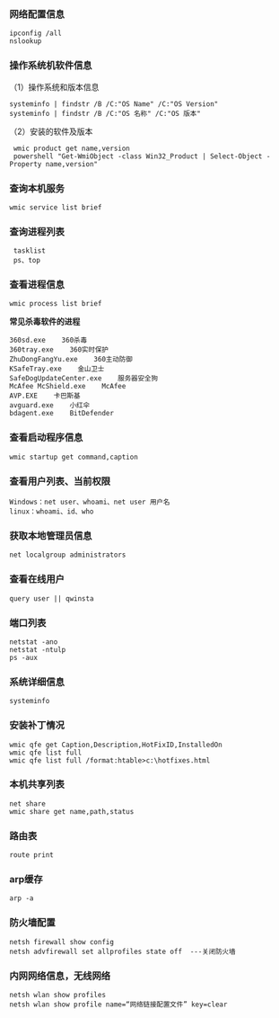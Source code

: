 ### 网络配置信息

    ipconfig /all
    nslookup
### 操作系统机软件信息

（1）操作系统和版本信息

```
systeminfo | findstr /B /C:"OS Name" /C:"OS Version"
systeminfo | findstr /B /C:"OS 名称" /C:"OS 版本"
```

（2）安装的软件及版本

```
 wmic product get name,version
 powershell "Get-WmiObject -class Win32_Product | Select-Object -Property name,version"
```

### 查询本机服务

`wmic service list brief`

### 查询进程列表

```
 tasklist
 ps、top
```

### 查看进程信息

`wmic process list brief`

**常见杀毒软件的进程**

```
360sd.exe    360杀毒
360tray.exe    360实时保护
ZhuDongFangYu.exe    360主动防御
KSafeTray.exe    金山卫士
SafeDogUpdateCenter.exe    服务器安全狗
McAfee McShield.exe    McAfee
AVP.EXE    卡巴斯基
avguard.exe    小红伞
bdagent.exe    BitDefender
```



### 查看启动程序信息

`wmic startup get command,caption`

### 查看用户列表、当前权限

```
Windows：net user、whoami、net user 用户名
linux：whoami、id、who
```



### 获取本地管理员信息

`net localgroup administrators`

### 查看在线用户

`query user || qwinsta`

### 端口列表

```
netstat -ano
netstat -ntulp
ps -aux
```

### 系统详细信息

  `systeminfo`

### 安装补丁情况

```
wmic qfe get Caption,Description,HotFixID,InstalledOn
wmic qfe list full
wmic qfe list full /format:htable>c:\hotfixes.html
```

### 本机共享列表

```
net share
wmic share get name,path,status
```

### 路由表

 `route print`

### arp缓存

 `arp -a`

### 防火墙配置

```
netsh firewall show config
netsh advfirewall set allprofiles state off  ---关闭防火墙
```

### 内网网络信息，无线网络

```
netsh wlan show profiles
netsh wlan show profile name=“网络链接配置文件” key=clear
```

